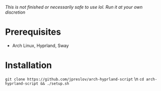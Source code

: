 *This is not finished or necessarily safe to use lol. Run it at your own discretion*

# Prerequisites
- Arch Linux, Hyprland, Sway

# Installation
`git clone https://github.com/jpreslov/arch-hyprland-script` \n
`cd arch-hyprland-script && ./setup.sh`

